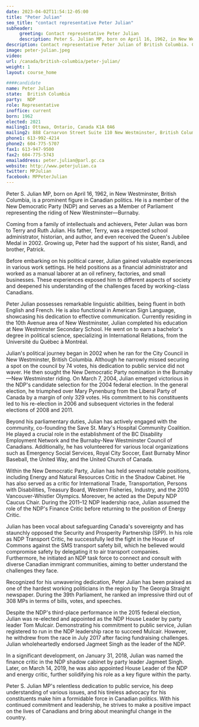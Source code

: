 ```yaml
---
date: 2023-04-02T11:54:12-05:00
title: "Peter Julian"
seo_title: "contact representative Peter Julian"
subheader:
     greeting: Contact representative Peter Julian
     description: Peter S. Julian MP, born on April 16, 1962, in New Westminster, British Columbia, is a prominent figure in Canadian politics. He is a member of the New Democratic Party (NDP) and serves as a Member of Parliament representing the riding of New Westminster—Burnaby.
description: Contact representative Peter Julian of British Columbia. Contact information for Peter Julian includes email address, phone number, and mailing address.
image: peter-julian.jpeg
video:
url: /canada/british-columbia/peter-julian/
weight: 1
layout: course_home

####candidate
name: Peter Julian
state:	British Columbia
party:	NDP
role: Representative
inoffice: current
born: 1962
elected: 2021
mailing1: Ottawa, Ontario, Canada K1A 0A6
mailing2: 888 Carnarvon Street Suite 110 New Westminster, British Columbia V3M 0C6
phone1: 613-992-4214
phone2: 604-775-5707
fax1: 613-947-9500
fax2: 604-775-5743
emailaddress: peter.julian@parl.gc.ca
website: http://www.peterjulian.ca
twitter: MPJulian
facebook: MPPeterJulian
---
```


Peter S. Julian MP, born on April 16, 1962, in New Westminster, British Columbia, is a prominent figure in Canadian politics. He is a member of the New Democratic Party (NDP) and serves as a Member of Parliament representing the riding of New Westminster—Burnaby.

Coming from a family of intellectuals and achievers, Peter Julian was born to Terry and Ruth Julian. His father, Terry, was a respected school administrator, historian, and author, and even received the Queen's Jubilee Medal in 2002. Growing up, Peter had the support of his sister, Randi, and brother, Patrick.

Before embarking on his political career, Julian gained valuable experiences in various work settings. He held positions as a financial administrator and worked as a manual laborer at an oil refinery, factories, and small businesses. These experiences exposed him to different aspects of society and deepened his understanding of the challenges faced by working-class Canadians.

Peter Julian possesses remarkable linguistic abilities, being fluent in both English and French. He is also functional in American Sign Language, showcasing his dedication to effective communication. Currently residing in the 10th Avenue area of New Westminster, Julian completed his education at New Westminster Secondary School. He went on to earn a bachelor's degree in political science, specializing in International Relations, from the Université du Québec à Montréal.

Julian's political journey began in 2002 when he ran for the City Council in New Westminster, British Columbia. Although he narrowly missed securing a spot on the council by 74 votes, his dedication to public service did not waver. He then sought the New Democratic Party nomination in the Burnaby—New Westminster riding. On March 7, 2004, Julian emerged victorious in the NDP's candidate selection for the 2004 federal election. In the general election, he triumphed over Mary Pynenburg from the Liberal Party of Canada by a margin of only 329 votes. His commitment to his constituents led to his re-election in 2006 and subsequent victories in the federal elections of 2008 and 2011.

Beyond his parliamentary duties, Julian has actively engaged with the community, co-founding the Save St. Mary's Hospital Community Coalition. He played a crucial role in the establishment of the BC Disability Employment Network and the Burnaby-New Westminster Council of Canadians. Additionally, he has volunteered for various local organizations such as Emergency Social Services, Royal City Soccer, East Burnaby Minor Baseball, the United Way, and the United Church of Canada.

Within the New Democratic Party, Julian has held several notable positions, including Energy and Natural Resources Critic in the Shadow Cabinet. He has also served as a critic for International Trade, Transportation, Persons with Disabilities, Treasury Board, Western Fisheries, Industry, and the 2010 Vancouver-Whistler Olympics. Moreover, he acted as the Deputy NDP Caucus Chair. During the 2011–12 NDP leadership race, Julian assumed the role of the NDP's Finance Critic before returning to the position of Energy Critic.

Julian has been vocal about safeguarding Canada's sovereignty and has staunchly opposed the Security and Prosperity Partnership (SPP). In his role as NDP Transport Critic, he successfully led the fight in the House of Commons against the SMS transport safety bill, which he believed would compromise safety by delegating it to air transport companies. Furthermore, he initiated an NDP task force to connect and consult with diverse Canadian immigrant communities, aiming to better understand the challenges they face.

Recognized for his unwavering dedication, Peter Julian has been praised as one of the hardest working politicians in the region by The Georgia Straight newspaper. During the 39th Parliament, he ranked an impressive third out of 308 MPs in terms of bills, votes, and speeches.

Despite the NDP's third-place performance in the 2015 federal election, Julian was re-elected and appointed as the NDP House Leader by party leader Tom Mulcair. Demonstrating his commitment to public service, Julian registered to run in the NDP leadership race to succeed Mulcair. However, he withdrew from the race in July 2017 after facing fundraising challenges. Julian wholeheartedly endorsed Jagmeet Singh as the leader of the NDP.

In a significant development, on January 31, 2018, Julian was named the finance critic in the NDP shadow cabinet by party leader Jagmeet Singh. Later, on March 14, 2019, he was also appointed House Leader of the NDP and energy critic, further solidifying his role as a key figure within the party.

Peter S. Julian MP's relentless dedication to public service, his deep understanding of various issues, and his tireless advocacy for his constituents make him a formidable force in Canadian politics. With his continued commitment and leadership, he strives to make a positive impact on the lives of Canadians and bring about meaningful change in the country.
